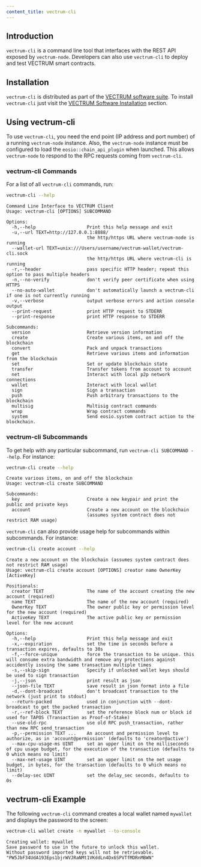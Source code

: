 ```yaml
---
content_title: vectrum-cli
---
```


## Introduction

`vectrum-cli` is a command line tool that interfaces with the REST API exposed by `vectrum-node`. Developers can also use `vectrum-cli` to deploy and test VECTRUM smart contracts.

## Installation

`vectrum-cli` is distributed as part of the [VECTRUM software suite](https://github.com/vectrum-core/vectrum/blob/master/README.md). To install `vectrum-cli` just visit the [VECTRUM Software Installation](../00_install/index.md) section.

## Using vectrum-cli

To use `vectrum-cli`, you need the end point (IP address and port number) of a running `vectrum-node` instance. Also, the `vectrum-node` instance must be configured to load the `eosio::chain_api_plugin` when launched. This allows `vectrum-node` to respond to the RPC requests coming from `vectrum-cli`.

### vectrum-cli Commands

For a list of all `vectrum-cli` commands, run:

```sh
vectrum-cli --help
```

```console
Command Line Interface to VECTRUM Client
Usage: vectrum-cli [OPTIONS] SUBCOMMAND

Options:
  -h,--help                   Print this help message and exit
  -u,--url TEXT=http://127.0.0.1:8888/
                              the http/https URL where vectrum-node is running
  --wallet-url TEXT=unix:///Users/username/vectrum-wallet/vectrum-cli.sock
                              the http/https URL where vectrum-cli is running
  -r,--header                 pass specific HTTP header; repeat this option to pass multiple headers
  -n,--no-verify              don't verify peer certificate when using HTTPS
  --no-auto-wallet            don't automatically launch a vectrum-cli if one is not currently running
  -v,--verbose                output verbose errors and action console output
  --print-request             print HTTP request to STDERR
  --print-response            print HTTP response to STDERR

Subcommands:
  version                     Retrieve version information
  create                      Create various items, on and off the blockchain
  convert                     Pack and unpack transactions
  get                         Retrieve various items and information from the blockchain
  set                         Set or update blockchain state
  transfer                    Transfer tokens from account to account
  net                         Interact with local p2p network connections
  wallet                      Interact with local wallet
  sign                        Sign a transaction
  push                        Push arbitrary transactions to the blockchain
  multisig                    Multisig contract commands
  wrap                        Wrap contract commands
  system                      Send eosio.system contract action to the blockchain.
```

### vectrum-cli Subcommands

To get help with any particular subcommand, run `vectrum-cli SUBCOMMAND --help`. For instance:

```sh
vectrum-cli create --help
```

```console
Create various items, on and off the blockchain
Usage: vectrum-cli create SUBCOMMAND

Subcommands:
  key                         Create a new keypair and print the public and private keys
  account                     Create a new account on the blockchain
                              (assumes system contract does not restrict RAM usage)
```

`vectrum-cli` can also provide usage help for subcommands within subcommands. For instance:

```sh
vectrum-cli create account --help
```

```console
Create a new account on the blockchain (assumes system contract does not restrict RAM usage)
Usage: vectrum-cli create account [OPTIONS] creator name OwnerKey [ActiveKey]

Positionals:
  creator TEXT                The name of the account creating the new account (required)
  name TEXT                   The name of the new account (required)
  OwnerKey TEXT               The owner public key or permission level for the new account (required)
  ActiveKey TEXT              The active public key or permission level for the new account

Options:
  -h,--help                   Print this help message and exit
  -x,--expiration             set the time in seconds before a transaction expires, defaults to 30s
  -f,--force-unique           force the transaction to be unique. this will consume extra bandwidth and remove any protections against accidently issuing the same transaction multiple times
  -s,--skip-sign              Specify if unlocked wallet keys should be used to sign transaction
  -j,--json                   print result as json
  --json-file TEXT            save result in json format into a file
  -d,--dont-broadcast         don't broadcast transaction to the network (just print to stdout)
  --return-packed             used in conjunction with --dont-broadcast to get the packed transaction
  -r,--ref-block TEXT         set the reference block num or block id used for TAPOS (Transaction as Proof-of-Stake)
  --use-old-rpc               use old RPC push_transaction, rather than new RPC send_transaction
  -p,--permission TEXT ...    An account and permission level to authorize, as in 'account@permission' (defaults to 'creator@active')
  --max-cpu-usage-ms UINT     set an upper limit on the milliseconds of cpu usage budget, for the execution of the transaction (defaults to 0 which means no limit)
  --max-net-usage UINT        set an upper limit on the net usage budget, in bytes, for the transaction (defaults to 0 which means no limit)
  --delay-sec UINT            set the delay_sec seconds, defaults to 0s
```

## vectrum-cli Example

The following `vectrum-cli` command creates a local wallet named `mywallet` and displays the password to the screen:

```sh
vectrum-cli wallet create -n mywallet --to-console
```

```console
Creating wallet: mywallet
Save password to use in the future to unlock this wallet.
Without password imported keys will not be retrievable.
"PW5JbF34UdA193Eps1bjrWVJRaNMt1VKddLn4Dx6SPVTfMDRnMBWN"
```
